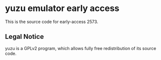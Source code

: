 yuzu emulator early access
=============

This is the source code for early-access 2573.

## Legal Notice

yuzu is a GPLv2 program, which allows fully free redistribution of its source code.